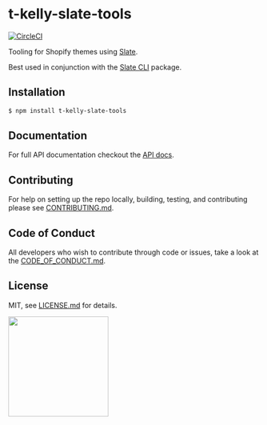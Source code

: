 # t-kelly-slate-tools
[![CircleCI](https://circleci.com/gh/Shopify/slate-tools.svg?style=svg&circle-token=0b8147527ef88134b4238064a563ceaaae98f06a)](https://circleci.com/gh/Shopify/slate-tools)

Tooling for Shopify themes using [Slate](https://github.com/Shopify/slate).

Best used in conjunction with the [Slate CLI](https://www.npmjs.com/package/t-kelly-slate) package.

## Installation
```bash
$ npm install t-kelly-slate-tools
```

## Documentation

For full API documentation checkout the [API docs](https://shopify.github.io/slate/).

## Contributing
For help on setting up the repo locally, building, testing, and contributing
please see [CONTRIBUTING.md](https://github.com/Shopify/slate-tools/blob/master/CONTRIBUTING.md).

## Code of Conduct
All developers who wish to contribute through code or issues, take a look at the
[CODE_OF_CONDUCT.md](https://github.com/Shopify/slate-tools/blob/master/CODE_OF_CONDUCT.md).

## License

MIT, see [LICENSE.md](http://github.com/Shopify/slate-tools/blob/master/LICENSE.md) for details.

<img src="https://cdn.shopify.com/shopify-marketing_assets/builds/19.0.0/shopify-full-color-black.svg" width="200" />
